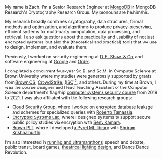 My name is Zach. I'm a Senior Research Engineer at [MongoDB](https://mongodb.com) in MongoDB Research's [Cryptography Research Group](https://www.mongodb.com/company/research/cryptography-research-group). My pronouns are he/him/his.

My research broadly combines cryptography, data structures, formal methods and optimization, and algorithms to produce privacy-preserving, efficient systems for multi-party computation, data processing, and retrieval. I also ask questions about the practicality and usability of not just encrypted systems, but also the (theoretical and practical) tools that we use to design, implement, and evaluate them.

Previously, I worked on security engineering at [D. E. Shaw. & Co.](https://deshaw.com) and software engineering at [Google](https://cloud.google.com/security-key-management) and [Order](https://www.order.co/).

I completed a concurrent four-year Sc.B. and Sc.M. in Computer Science at Brown University where my studies were generously supported by grants from [Brown CS](https://cs.brown.edu/news/2021/03/24/ross-briden-and-zachary-espiritu-win-randy-f-pausch-computer-science-undergraduate-summer-research-award/), [CrowdStrike](https://www.crowdstrike.org/scholarships.html), <a href="https://iamcybersafe.org/s/undergraduate-scholarships">(ISC)<sup>2</sup></a>, and others. During my time at Brown, I was the course designer and Head Teaching Assistant of the Computer Science department’s flagship [computer systems security course](https://cs.brown.edu/courses/info/csci1660/) from 2019 to 2021. I was also affiliated with the following research groups:

- [Cloud Security Group](http://caps.cs.brown.edu/), where I worked on encrypted database leakage and schemes for specialized queries with [Roberto Tamassia](https://www.tamassia.net/).
- [Encrypted Systems Lab](http://esl.cs.brown.edu/), where I designed systems to support secure public policy studies via encryption with [Seny Kamara](http://cs.brown.edu/~seny/).
- [Brown PLT](https://cs.brown.edu/research/plt/), where I developed [a Pyret ML library](https://cs0190.github.io/tensorflow.html) with [Shriram Krishnamurthi](http://cs.brown.edu/~sk/).

I’m also interested in [running and ultramarathons](https://www.strava.com/athletes/91146604), speech and debate, public transit, board games, [theatrical lighting design](design/lighting-design/), and Dance Dance Revolution.
